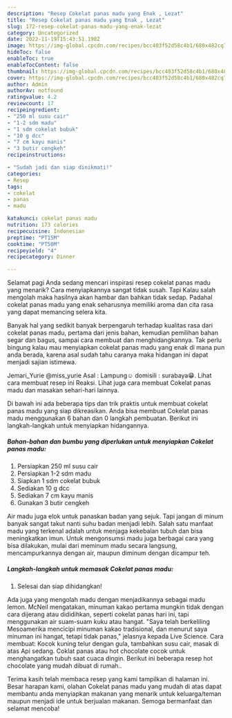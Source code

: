 ```yaml
---
description: "Resep Cokelat panas madu yang Enak , Lezat"
title: "Resep Cokelat panas madu yang Enak , Lezat"
slug: 172-resep-cokelat-panas-madu-yang-enak-lezat
category: Uncategorized
date: 2022-11-19T15:43:51.198Z
image: https://img-global.cpcdn.com/recipes/bcc403f52d58c4b1/680x482cq70/cokelat-panas-madu-foto-resep-utama.jpg
hideToc: false
enableToc: true
enableTocContent: false
thumbnail: https://img-global.cpcdn.com/recipes/bcc403f52d58c4b1/680x482cq70/cokelat-panas-madu-foto-resep-utama.jpg
cover: https://img-global.cpcdn.com/recipes/bcc403f52d58c4b1/680x482cq70/cokelat-panas-madu-foto-resep-utama.jpg
author: Admin
authorAv: notfound
ratingvalue: 4.2
reviewcount: 17
recipeingredient:
- "250 ml susu cair"
- "1-2 sdm madu"
- "1 sdm cokelat bubuk"
- "10 g dcc"
- "7 cm kayu manis"
- "3 butir cengkeh"
recipeinstructions:

- "Sudah jadi dan siap dinikmati!"
categories:
- Resep
tags:
- cokelat
- panas
- madu

katakunci: cokelat panas madu 
nutrition: 173 calories
recipecuisine: Indonesian
preptime: "PT15M"
cooktime: "PT50M"
recipeyield: "4"
recipecategory: Dinner

---
```



Selamat pagi Anda sedang mencari inspirasi resep cokelat panas madu yang menarik? Cara menyiapkannya sangat tidak susah. Tapi Kalau salah mengolah maka hasilnya akan hambar dan bahkan tidak sedap. Padahal cokelat panas madu yang enak seharusnya memiliki aroma dan cita rasa yang dapat memancing selera kita.


Banyak hal yang sedikit banyak berpengaruh terhadap kualitas rasa dari cokelat panas madu, pertama dari jenis bahan, kemudian pemilihan bahan segar dan bagus, sampai cara membuat dan menghidangkannya. Tak perlu bingung kalau mau menyiapkan cokelat panas madu yang enak di mana pun anda berada, karena asal sudah tahu caranya maka hidangan ini dapat menjadi sajian istimewa.

Jemari_Yurie @miss_yurie Asal : Lampung☺️ domisili : surabaya😁. Lihat cara membuat resep ini Reaksi. Lihat juga cara membuat Cokelat panas madu dan masakan sehari-hari lainnya.


Di bawah ini ada beberapa tips dan trik praktis untuk membuat cokelat panas madu yang siap dikreasikan. Anda bisa membuat Cokelat panas madu menggunakan 6 bahan dan 0 langkah pembuatan. Berikut ini langkah-langkah untuk menyiapkan hidangannya.

<!--inarticleads1-->

##### Bahan-bahan dan bumbu yang diperlukan untuk menyiapkan Cokelat panas madu:

1. Persiapkan 250 ml susu cair
1. Persiapkan 1-2 sdm madu
1. Siapkan 1 sdm cokelat bubuk
1. Sediakan 10 g dcc
1. Sediakan 7 cm kayu manis
1. Gunakan 3 butir cengkeh


Air madu juga elok untuk panaskan badan yang sejuk. Tapi jangan di minum banyak sangat takut nanti suhu badan menjadi lebih. Salah satu manfaat madu yang terkenal adalah untuk menjaga kekebalan tubuh dan bisa meningkatkan imun. Untuk mengonsumsi madu juga berbagai cara yang bisa dilakukan, mulai dari meminum madu secara langsung, mencampurkannya dengan air, maupun diminum dengan dicampur teh. 

<!--inarticleads2-->

##### Langkah-langkah untuk memasak Cokelat panas madu:


1. Selesai dan siap dihidangkan!

Ada juga yang mengolah madu dengan menjadikannya sebagai madu lemon. McNeil mengatakan, minuman kakao pertama mungkin tidak dengan cara dijerang atau dididihkan, seperti cokelat panas hari ini, tapi menggunakan air suam-suam kuku atau hangat. &#34;Saya telah berkeliling Mesoamerika mencicipi minuman kakao tradisional, dan menurut saya minuman ini hangat, tetapi tidak panas,&#34; jelasnya kepada Live Science. Cara membuat: Kocok kuning telur dengan gula, tambahkan susu cair, masak di atas Api sedang. Coklat panas atau hot chocolate cocok untuk menghangatkan tubuh saat cuaca dingin. Berikut ini beberapa resep hot chocolate yang mudah dibuat di rumah.. 

Terima kasih telah membaca resep yang kami tampilkan di halaman ini. Besar harapan kami, olahan Cokelat panas madu yang mudah di atas dapat membantu anda menyiapkan makanan yang menarik untuk keluarga/teman maupun menjadi ide untuk berjualan makanan. Semoga bermanfaat dan selamat mencoba!
